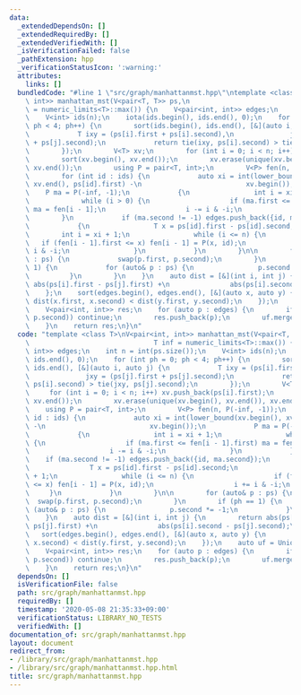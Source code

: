 ```yaml
---
data:
  _extendedDependsOn: []
  _extendedRequiredBy: []
  _extendedVerifiedWith: []
  _isVerificationFailed: false
  _pathExtension: hpp
  _verificationStatusIcon: ':warning:'
  attributes:
    links: []
  bundledCode: "#line 1 \"src/graph/manhattanmst.hpp\"\ntemplate <class T>\nV<pair<int,\
    \ int>> manhattan_mst(V<pair<T, T>> ps,\n                                T inf\
    \ = numeric_limits<T>::max()) {\n    V<pair<int, int>> edges;\n    int n = int(ps.size());\n\
    \    V<int> ids(n);\n    iota(ids.begin(), ids.end(), 0);\n    for (int ph = 0;\
    \ ph < 4; ph++) {\n        sort(ids.begin(), ids.end(), [&](auto i, auto j) {\n\
    \            T ixy = (ps[i].first + ps[i].second),\n              jxy = (ps[j].first\
    \ + ps[j].second);\n            return tie(ixy, ps[i].second) > tie(jxy, ps[j].second);\n\
    \        });\n        V<T> xv;\n        for (int i = 0; i < n; i++) xv.push_back(ps[i].first);\n\
    \        sort(xv.begin(), xv.end());\n        xv.erase(unique(xv.begin(), xv.end()),\
    \ xv.end());\n        using P = pair<T, int>;\n        V<P> fen(n, P(-inf, -1));\n\
    \        for (int id : ids) {\n            auto xi = int(lower_bound(xv.begin(),\
    \ xv.end(), ps[id].first) -\n                          xv.begin());\n        \
    \    P ma = P(-inf, -1);\n            {\n                int i = xi + 1;\n   \
    \             while (i > 0) {\n                    if (ma.first <= fen[i - 1].first)\
    \ ma = fen[i - 1];\n                    i -= i & -i;\n                }\n    \
    \        }\n            if (ma.second != -1) edges.push_back({id, ma.second});\n\
    \            {\n                T x = ps[id].first - ps[id].second;\n        \
    \        int i = xi + 1;\n                while (i <= n) {\n                 \
    \   if (fen[i - 1].first <= x) fen[i - 1] = P(x, id);\n                    i +=\
    \ i & -i;\n                }\n            }\n        }\n\n        for (auto& p\
    \ : ps) {\n            swap(p.first, p.second);\n        }\n        if (ph ==\
    \ 1) {\n            for (auto& p : ps) {\n                p.second *= -1;\n  \
    \          }\n        }\n    }\n    auto dist = [&](int i, int j) {\n        return\
    \ abs(ps[i].first - ps[j].first) +\n               abs(ps[i].second - ps[j].second);\n\
    \    };\n    sort(edges.begin(), edges.end(), [&](auto x, auto y) {\n        return\
    \ dist(x.first, x.second) < dist(y.first, y.second);\n    });\n    auto uf = UnionFind(n);\n\
    \    V<pair<int, int>> res;\n    for (auto p : edges) {\n        if (uf.same(p.first,\
    \ p.second)) continue;\n        res.push_back(p);\n        uf.merge(p.first, p.second);\n\
    \    }\n    return res;\n}\n"
  code: "template <class T>\nV<pair<int, int>> manhattan_mst(V<pair<T, T>> ps,\n \
    \                               T inf = numeric_limits<T>::max()) {\n    V<pair<int,\
    \ int>> edges;\n    int n = int(ps.size());\n    V<int> ids(n);\n    iota(ids.begin(),\
    \ ids.end(), 0);\n    for (int ph = 0; ph < 4; ph++) {\n        sort(ids.begin(),\
    \ ids.end(), [&](auto i, auto j) {\n            T ixy = (ps[i].first + ps[i].second),\n\
    \              jxy = (ps[j].first + ps[j].second);\n            return tie(ixy,\
    \ ps[i].second) > tie(jxy, ps[j].second);\n        });\n        V<T> xv;\n   \
    \     for (int i = 0; i < n; i++) xv.push_back(ps[i].first);\n        sort(xv.begin(),\
    \ xv.end());\n        xv.erase(unique(xv.begin(), xv.end()), xv.end());\n    \
    \    using P = pair<T, int>;\n        V<P> fen(n, P(-inf, -1));\n        for (int\
    \ id : ids) {\n            auto xi = int(lower_bound(xv.begin(), xv.end(), ps[id].first)\
    \ -\n                          xv.begin());\n            P ma = P(-inf, -1);\n\
    \            {\n                int i = xi + 1;\n                while (i > 0)\
    \ {\n                    if (ma.first <= fen[i - 1].first) ma = fen[i - 1];\n\
    \                    i -= i & -i;\n                }\n            }\n        \
    \    if (ma.second != -1) edges.push_back({id, ma.second});\n            {\n \
    \               T x = ps[id].first - ps[id].second;\n                int i = xi\
    \ + 1;\n                while (i <= n) {\n                    if (fen[i - 1].first\
    \ <= x) fen[i - 1] = P(x, id);\n                    i += i & -i;\n           \
    \     }\n            }\n        }\n\n        for (auto& p : ps) {\n          \
    \  swap(p.first, p.second);\n        }\n        if (ph == 1) {\n            for\
    \ (auto& p : ps) {\n                p.second *= -1;\n            }\n        }\n\
    \    }\n    auto dist = [&](int i, int j) {\n        return abs(ps[i].first -\
    \ ps[j].first) +\n               abs(ps[i].second - ps[j].second);\n    };\n \
    \   sort(edges.begin(), edges.end(), [&](auto x, auto y) {\n        return dist(x.first,\
    \ x.second) < dist(y.first, y.second);\n    });\n    auto uf = UnionFind(n);\n\
    \    V<pair<int, int>> res;\n    for (auto p : edges) {\n        if (uf.same(p.first,\
    \ p.second)) continue;\n        res.push_back(p);\n        uf.merge(p.first, p.second);\n\
    \    }\n    return res;\n}\n"
  dependsOn: []
  isVerificationFile: false
  path: src/graph/manhattanmst.hpp
  requiredBy: []
  timestamp: '2020-05-08 21:35:33+09:00'
  verificationStatus: LIBRARY_NO_TESTS
  verifiedWith: []
documentation_of: src/graph/manhattanmst.hpp
layout: document
redirect_from:
- /library/src/graph/manhattanmst.hpp
- /library/src/graph/manhattanmst.hpp.html
title: src/graph/manhattanmst.hpp
---
```

